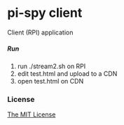 # pi-spy client

Client (RPI) application
    
##### Run
1. run ./stream2.sh on RPI
2. edit test.html and upload to a CDN
3. open test.html on CDN

    
### License

[The MIT License](http://opensource.org/licenses/MIT)
